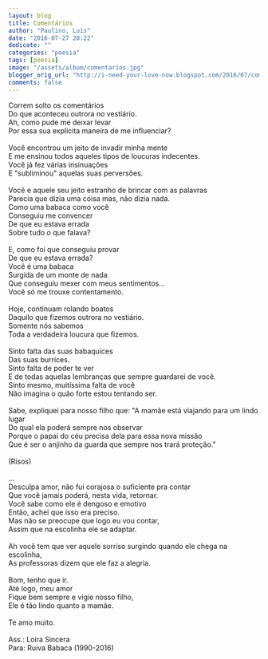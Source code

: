 ```yaml
---
layout: blog
title: Comentários
author: "Paulino, Luís"
date: "2016-07-27 20:22"
dedicate: ""
categories: "poesia"
tags: [poesia]
image: "/assets/album/comentarios.jpg"
blogger_orig_url: "http://i-need-your-love-now.blogspot.com/2016/07/comentarios.html"
comments: false
---
```


Correm solto os comentários\
Do que aconteceu outrora no vestiário.\
Ah, como pude me deixar levar\
Por essa sua explícita maneira de me influenciar?\
\
Você encontrou um jeito de invadir minha mente\
E me ensinou todos aqueles tipos de loucuras indecentes.\
Você já fez várias insinuações\
E "subliminou" aquelas suas perversões.\
\
Você e aquele seu jeito estranho de brincar com as palavras\
Parecia que dizia uma coisa mas, não dizia nada.\
Como uma babaca como você\
Conseguiu me convencer\
De que eu estava errada\
Sobre tudo o que falava?\
\
E, como foi que conseguiu provar\
De que eu estava errada?\
Você é uma babaca\
Surgida de um monte de nada\
Que conseguiu mexer com meus sentimentos...\
Você só me trouxe contentamento.\
\
Hoje, continuam rolando boatos\
Daquilo que fizemos outrora no vestiário.\
Somente nós sabemos\
Toda a verdadeira loucura que fizemos.\
\
Sinto falta das suas babaquices\
Das suas burrices.\
Sinto falta de poder te ver\
E de todas aquelas lembranças que sempre guardarei de você.\
Sinto mesmo, muitíssima falta de você\
Não imagina o quão forte estou tentando ser.\
\
Sabe, expliquei para nosso filho que: "A mamãe está viajando para um lindo lugar\
Do qual ela poderá sempre nos observar\
Porque o papai do céu precisa dela para essa nova missão\
Que é ser o anjinho da guarda que sempre nos trará proteção."\
\
(Risos)\
\
...\
Desculpa amor, não fui corajosa o suficiente pra contar\
Que você jamais poderá, nesta vida, retornar.\
Você sabe como ele é dengoso e emotivo\
Então, achei que isso era preciso.\
Mas não se preocupe que logo eu vou contar,\
Assim que na escolinha ele se adaptar.\
\
Ah você tem que ver aquele sorriso surgindo quando ele chega na escolinha,\
As professoras dizem que ele faz a alegria.\
\
Bom, tenho que ir.\
Até logo, meu amor\
Fique bem sempre e vigie nosso filho,\
Ele é tão lindo quanto a mamãe.\
\
Te amo muito.\
\
Ass.: Loira Sincera\
Para: Ruiva Babaca (1990-2016)
